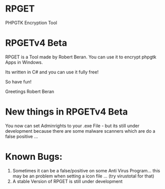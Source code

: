 # RPGET
PHPGTK Encryption Tool

# RPGETv4 Beta

RPGET is a Tool made by Robert Beran. You can use it to encrypt phpgtk Apps in Windows.

Its written in C# and you can use it fully free!

So have fun!

Greetings
Robert Beran

# New things in RPGETv4 Beta

You now can set Adminrights to your .exe File - but its still under development because there are some malware scanners which are do a false positive ...

# Known Bugs:

1. Sometimes it can be a false/positive on some Anti Virus Program... this may be an problem when setting a icon file ... (try virustotal for that)
2. A stable Version of RPGET is still under development
